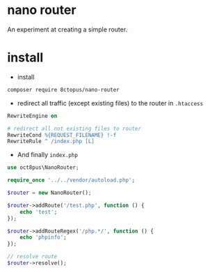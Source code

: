 # nano router

An experiment at creating a simple router.

# install

- install

```sh
composer require 8ctopus/nano-router
```

- redirect all traffic (except existing files) to the router in `.htaccess`

```apache
RewriteEngine on

# redirect all not existing files to router
RewriteCond %{REQUEST_FILENAME} !-f
RewriteRule ^ /index.php [L]
```

- And finally `index.php`

```php
use oct8pus\NanoRouter;

require_once '../../vendor/autoload.php';

$router = new NanoRouter();

$router->addRoute('/test.php', function () {
    echo 'test';
});

$router->addRouteRegex('/php.*/', function () {
    echo 'phpinfo';
});

// resolve route
$router->resolve();
```
